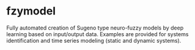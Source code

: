 # fzymodel
Fully automated creation of Sugeno type neuro-fuzzy models by deep learning based on input/output data. Examples are provided for systems identification and time series modeling (static and dynamic systems).
